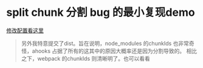 
# split chunk 分割 bug 的最小复现demo


[修改配置看这里](./common.js)

> 另外我特意提交了dist。旨在说明，node_modules 的chunkIds 也非常奇怪，ahooks 占据了所有的这其中的原因大概率还是因为分割导致的。 相比之下，webpack 的chunkIds 则清晰明了。也可以看看